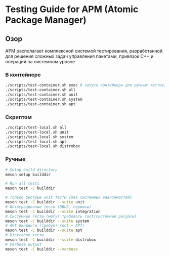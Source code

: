 # Testing Guide for APM (Atomic Package Manager)

## Озор

APM располагает комплексной системой тестирования, разработанной для решения сложных задач управления пакетами, привязок C++ и операций на системном уровне

### В контейнере

```bash
./scripts/test-container.sh exec # запуск контейнера для ручных тестов, софт внутри ./builddir/apm
./scripts/test-container.sh all
./scripts/test-container.sh unit
./scripts/test-container.sh system
./scripts/test-container.sh apt
```

### Скриптом

```bash
./scripts/test-local.sh all
./scripts/test-local.sh unit
./scripts/test-local.sh system
./scripts/test-local.sh apt
./scripts/test-local.sh distrobox
```

### Ручные

```bash
# Setup build directory
meson setup builddir

# Run all tests
meson test -C builddir

# Только быстрые unit тесты (без системных зависимостей)
meson test -C builddir --suite unit
# Интеграционные тесты (DBUS, сервисы)
meson test -C builddir --suite integration
# Системные тесты (могут требовать root/системные ресурсы)  
meson test -C builddir --suite system
# APT биндинги (требуют root + APT)
meson test -C builddir --suite apt
# Distrobox тесты
meson test -C builddir --suite distrobox
# Verbose output
meson test -C builddir --verbose
```
